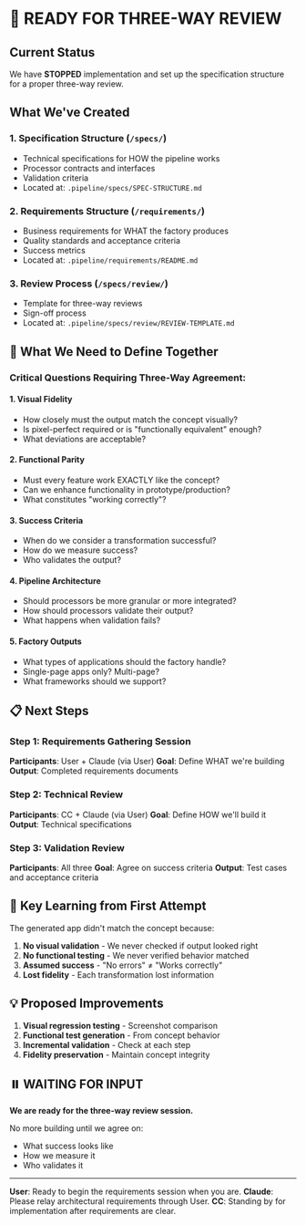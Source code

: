 # 🛑 READY FOR THREE-WAY REVIEW

## Current Status

We have **STOPPED** implementation and set up the specification structure for a proper three-way review.

## What We've Created

### 1. **Specification Structure** (`/specs/`)
- Technical specifications for HOW the pipeline works
- Processor contracts and interfaces
- Validation criteria
- Located at: `.pipeline/specs/SPEC-STRUCTURE.md`

### 2. **Requirements Structure** (`/requirements/`)
- Business requirements for WHAT the factory produces
- Quality standards and acceptance criteria
- Success metrics
- Located at: `.pipeline/requirements/README.md`

### 3. **Review Process** (`/specs/review/`)
- Template for three-way reviews
- Sign-off process
- Located at: `.pipeline/specs/review/REVIEW-TEMPLATE.md`

## 🎯 What We Need to Define Together

### Critical Questions Requiring Three-Way Agreement:

#### 1. **Visual Fidelity**
- How closely must the output match the concept visually?
- Is pixel-perfect required or is "functionally equivalent" enough?
- What deviations are acceptable?

#### 2. **Functional Parity**
- Must every feature work EXACTLY like the concept?
- Can we enhance functionality in prototype/production?
- What constitutes "working correctly"?

#### 3. **Success Criteria**
- When do we consider a transformation successful?
- How do we measure success?
- Who validates the output?

#### 4. **Pipeline Architecture**
- Should processors be more granular or more integrated?
- How should processors validate their output?
- What happens when validation fails?

#### 5. **Factory Outputs**
- What types of applications should the factory handle?
- Single-page apps only? Multi-page? 
- What frameworks should we support?

## 📋 Next Steps

### Step 1: Requirements Gathering Session
**Participants**: User + Claude (via User)
**Goal**: Define WHAT we're building
**Output**: Completed requirements documents

### Step 2: Technical Review
**Participants**: CC + Claude (via User)
**Goal**: Define HOW we'll build it
**Output**: Technical specifications

### Step 3: Validation Review
**Participants**: All three
**Goal**: Agree on success criteria
**Output**: Test cases and acceptance criteria

## 🤔 Key Learning from First Attempt

The generated app didn't match the concept because:
1. **No visual validation** - We never checked if output looked right
2. **No functional testing** - We never verified behavior matched
3. **Assumed success** - "No errors" ≠ "Works correctly"
4. **Lost fidelity** - Each transformation lost information

## 💡 Proposed Improvements

1. **Visual regression testing** - Screenshot comparison
2. **Functional test generation** - From concept behavior
3. **Incremental validation** - Check at each step
4. **Fidelity preservation** - Maintain concept integrity

## ⏸️ WAITING FOR INPUT

**We are ready for the three-way review session.**

No more building until we agree on:
- What success looks like
- How we measure it
- Who validates it

---

**User**: Ready to begin the requirements session when you are.
**Claude**: Please relay architectural requirements through User.
**CC**: Standing by for implementation after requirements are clear.